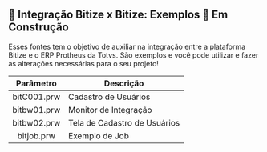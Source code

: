 
## 🚧 Integração Bitize x Bitize: Exemplos 🚧  Em Construção

Esses fontes tem o objetivo de auxiliar na integração entre a plataforma Bitize e o ERP Protheus da Totvs. São exemplos e você pode utilizar e fazer as alterações necessárias para o seu projeto!

| Parâmetro   | Descrição                                 | 
|:-----------:|-------------------------------------------|
| bitC001.prw | Cadastro de Usuários                      |
| bitbw01.prw | Monitor de Integração                     |
| bitbw02.prw | Tela de Cadastro de Usuários              |
| bitjob.prw  | Exemplo de Job                            |
